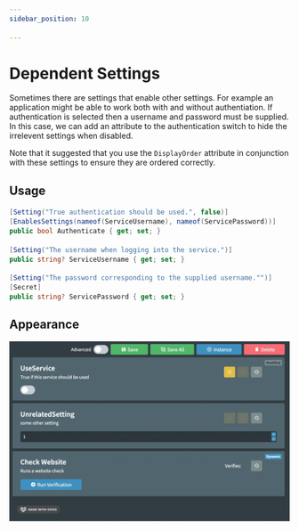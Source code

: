 ```yaml
---
sidebar_position: 10

---
```


# Dependent Settings

Sometimes there are settings that enable other settings. For example an application might be able to work both with and without authentiation. If authentication is selected then a username and password must be supplied. In this case, we can add an attribute to the authentication switch to hide the irrelevent settings when disabled.

Note that it suggested that you use the `DisplayOrder` attribute in conjunction with these settings to ensure they are ordered correctly.

## Usage

```csharp
[Setting("True authentication should be used.", false)]
[EnablesSettings(nameof(ServiceUsername), nameof(ServicePassword))]
public bool Authenticate { get; set; }

[Setting("The username when logging into the service.")]
public string? ServiceUsername { get; set; }

[Setting("The password corresponding to the supplied username."")]
[Secret]
public string? ServicePassword { get; set; }
```

## Appearance

![DependentSettings](../../../static/img/dependent-settings.png)